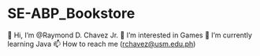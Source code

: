﻿# SE-ABP_Bookstore
 👋 Hi, I’m @Raymond D. Chavez Jr.
👀 I’m interested in Games
🌱 I’m currently learning Java
📫 How to reach me (rchavez@usm.edu.ph)
